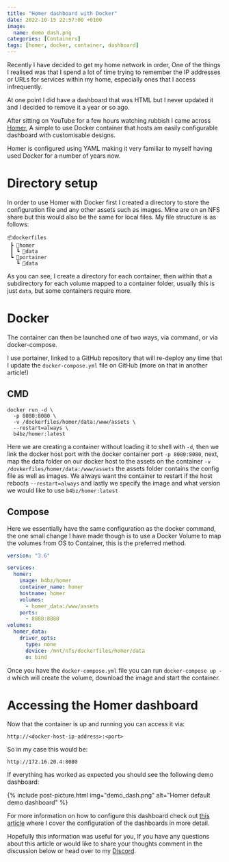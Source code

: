 ```yaml
---
title: "Homer dashboard with Docker"
date: 2022-10-15 22:57:00 +0100
image:
  name: demo_dash.png
categories: [Containers]
tags: [homer, docker, container, dashboard]
---
```


Recently I have decided to get my home network in order, One of the things I realised was that I spend a lot of time trying to remember the IP addresses or URLs for services within my home, especially ones that I access infrequently.

At one point I did have a dashboard that was HTML but I never updated it and I decided to remove it a year or so ago.

After sitting on YouTube for a few hours watching rubbish I came across [Homer](https://github.com/bastienwirtz/homer), A simple to use Docker container that hosts am easily configurable dashboard with customisable designs.

Homer is configured using YAML making it very familiar to myself having used Docker for a number of years now.

# Directory setup

In order to use Homer with Docker first I created a directory to store the configuration file and any other assets such as images. Mine are on an NFS share but this would also be the same for local files. My file structure is as follows:

```
📦dockerfiles
 ┣ 📂homer
 ┃ ┗ 📂data
 ┗ 📂portainer
   ┗ 📂data
```

As you can see, I create a directory for each container, then within that a subdirectory for each volume mapped to a container folder, usually this is just `data`, but some containers require more.

# Docker

The container can then be launched one of two ways, via command, or via docker-compose.

I use portainer, linked to a GitHub repository that will re-deploy any time that I update the `docker-compose.yml` file on GitHub (more on that in another article!)

## CMD

```shell
docker run -d \
  -p 8080:8080 \
  -v /dockerfiles/homer/data:/www/assets \
  --restart=always \
  b4bz/homer:latest
```

Here we are creating a container without loading it to shell with `-d`, then we link the docker host port with the docker container port `-p 8080:8080`, next, map the data folder on our docker host to the assets on the container `-v /dovkerfiles/homer/data:/www/assets` the assets folder contains the config file as well as images. We always want the container to restart if the host reboots `--restart=always` and lastly we specify the image and what version we would like to use `b4bz/homer:latest`

## Compose

Here we essentially have the same configuration as the docker command, the one small change I have made though is to use a Docker Volume to map the volumes from OS to Container, this is the preferred method.

```yaml
version: "3.6"

services:
  homer:
    image: b4bz/homer
    container_name: homer
    hostname: homer
    volumes:
      - homer_data:/www/assets
    ports:
      - 8080:8080
volumes:
  homer_data:
    driver_opts:
      type: none
      device: /mnt/nfs/dockerfiles/homer/data
      o: bind
```

Once you have the `docker-compose.yml` file you can run `docker-compose up -d` which will create the volume, download the image and start the container.

# Accessing the Homer dashboard

Now that the container is up and running you can access it via:

```shell
http://<docker-host-ip-address>:<port>
```

So in my case this would be:

```shell
http://172.16.20.4:8080
```

If everything has worked as expected you should see the following demo dashboard:

{% include post-picture.html img="demo_dash.png" alt="Homer default demo dashboard" %}

For more information on how to configure this dashboard check out [this article](https://totaldebug.uk/configuring-homer-dashboard) where I cover the configuration of the dashboards in more detail.

Hopefully this information was useful for you, If you have any questions about this article or would like to share your thoughts comment in the discussion below or head over to my [Discord](https://discord.gg/6fmekudc8Q).
